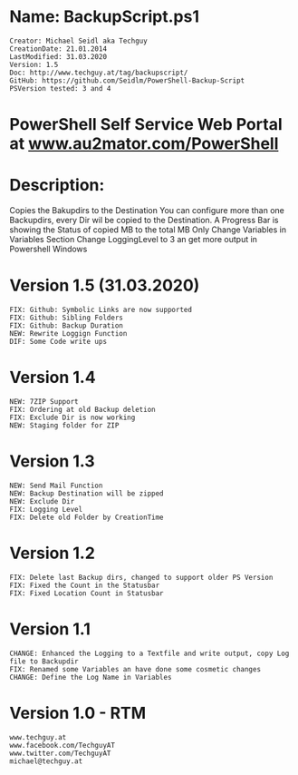# Name: BackupScript.ps1
    Creator: Michael Seidl aka Techguy
    CreationDate: 21.01.2014
    LastModified: 31.03.2020
    Version: 1.5
    Doc: http://www.techguy.at/tag/backupscript/
    GitHub: https://github.com/Seidlm/PowerShell-Backup-Script
    PSVersion tested: 3 and 4


# PowerShell Self Service Web Portal at www.au2mator.com/PowerShell


# Description: 
Copies the Bakupdirs to the Destination
You can configure more than one Backupdirs, every Dir
wil be copied to the Destination. A Progress Bar
is showing the Status of copied MB to the total MB
Only Change Variables in Variables Section
Change LoggingLevel to 3 an get more output in Powershell Windows
 
# Version 1.5 (31.03.2020)
    FIX: Github: Symbolic Links are now supported
    FIX: Github: Sibling Folders
    FIX: Github: Backup Duration
    NEW: Rewrite Loggign Function
    DIF: Some Code write ups
# Version 1.4
    NEW: 7ZIP Support
    FIX: Ordering at old Backup deletion
    FIX: Exclude Dir is now working
    NEW: Staging folder for ZIP
# Version 1.3
    NEW: Send Mail Function
    NEW: Backup Destination will be zipped
    NEW: Exclude Dir
    FIX: Logging Level
    FIX: Delete old Folder by CreationTime

# Version 1.2
    FIX: Delete last Backup dirs, changed to support older PS Version
    FIX: Fixed the Count in the Statusbar
    FIX: Fixed Location Count in Statusbar

# Version 1.1 
    CHANGE: Enhanced the Logging to a Textfile and write output, copy Log file to Backupdir
    FIX: Renamed some Variables an have done some cosmetic changes
    CHANGE: Define the Log Name in Variables

# Version 1.0 - RTM

    www.techguy.at
    www.facebook.com/TechguyAT
    www.twitter.com/TechguyAT
    michael@techguy.at
